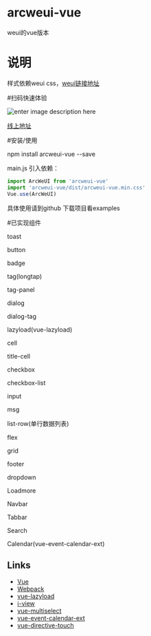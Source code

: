 # arcweui-vue
weui的vue版本
# 说明
样式依赖weui css，[weui链接地址](https://github.com/Tencent/weui/wiki/getting-started)

#扫码快速体验

   ![enter image description here](https://tkggusraqk.github.io/arcweuivue-demo/QRCode.png)

   [线上地址](https://tkggusraqk.github.io/arcweuivue-demo/#/)

#安装/使用

   npm install arcweui-vue --save

   main.js 引入依赖：
``` javascript
import ArcWeUI from 'arcweui-vue'
import 'arcweui-vue/dist/arcweui-vue.min.css'
Vue.use(ArcWeUI)
```
   具体使用请到github 下载项目看examples

#已实现组件

   toast

   button

   badge

   tag(longtap)

   tag-panel

   dialog

   dialog-tag

   lazyload(vue-lazyload)

   cell

   title-cell

   checkbox

   checkbox-list

   input

   msg

   list-row(单行数据列表)

   flex

   grid

   footer

   dropdown

   Loadmore

   Navbar

   Tabbar

   Search

   Calendar(vue-event-calendar-ext)


## Links

- [Vue](https://github.com/vuejs/vue)
- [Webpack](https://github.com/webpack/webpack)
- [vue-lazyload](https://github.com/hilongjw/vue-lazyload)
- [i-view](https://github.com/iview/iview)
- [vue-multiselect](https://github.com/monterail/vue-multiselect)
- [vue-event-calendar-ext](https://github.com/tkggusraqk/vue-event-calendar)
- [vue-directive-touch](https://github.com/BensonDu/vue-directive-touch)
